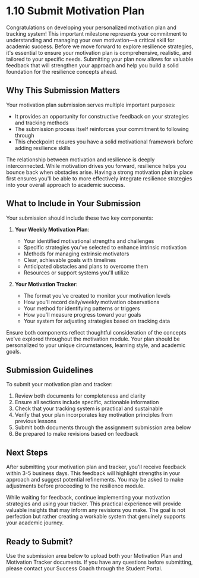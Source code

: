 # 1.10 Submit Motivation Plan

Congratulations on developing your personalized motivation plan and tracking system! This important milestone represents your commitment to understanding and managing your own motivation—a critical skill for academic success. Before we move forward to explore resilience strategies, it's essential to ensure your motivation plan is comprehensive, realistic, and tailored to your specific needs. Submitting your plan now allows for valuable feedback that will strengthen your approach and help you build a solid foundation for the resilience concepts ahead.

## Why This Submission Matters

Your motivation plan submission serves multiple important purposes:
- It provides an opportunity for constructive feedback on your strategies and tracking methods
- The submission process itself reinforces your commitment to following through
- This checkpoint ensures you have a solid motivational framework before adding resilience skills

The relationship between motivation and resilience is deeply interconnected. While motivation drives you forward, resilience helps you bounce back when obstacles arise. Having a strong motivation plan in place first ensures you'll be able to more effectively integrate resilience strategies into your overall approach to academic success.

## What to Include in Your Submission

Your submission should include these two key components:

1. **Your Weekly Motivation Plan**:
   - Your identified motivational strengths and challenges
   - Specific strategies you've selected to enhance intrinsic motivation
   - Methods for managing extrinsic motivators
   - Clear, achievable goals with timelines
   - Anticipated obstacles and plans to overcome them
   - Resources or support systems you'll utilize

2. **Your Motivation Tracker**:
   - The format you've created to monitor your motivation levels
   - How you'll record daily/weekly motivation observations
   - Your method for identifying patterns or triggers
   - How you'll measure progress toward your goals
   - Your system for adjusting strategies based on tracking data

Ensure both components reflect thoughtful consideration of the concepts we've explored throughout the motivation module. Your plan should be personalized to your unique circumstances, learning style, and academic goals.

## Submission Guidelines

To submit your motivation plan and tracker:

1. Review both documents for completeness and clarity
2. Ensure all sections include specific, actionable information
3. Check that your tracking system is practical and sustainable
4. Verify that your plan incorporates key motivation principles from previous lessons
5. Submit both documents through the assignment submission area below
6. Be prepared to make revisions based on feedback

## Next Steps

After submitting your motivation plan and tracker, you'll receive feedback within 3-5 business days. This feedback will highlight strengths in your approach and suggest potential refinements. You may be asked to make adjustments before proceeding to the resilience module.

While waiting for feedback, continue implementing your motivation strategies and using your tracker. This practical experience will provide valuable insights that may inform any revisions you make. The goal is not perfection but rather creating a workable system that genuinely supports your academic journey.

## Ready to Submit?

Use the submission area below to upload both your Motivation Plan and Motivation Tracker documents. If you have any questions before submitting, please contact your Success Coach through the Student Portal.

